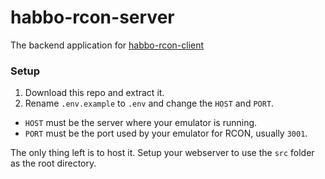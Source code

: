 # habbo-rcon-server
The backend application for [habbo-rcon-client](https://github.com/higoka/habbo-rcon-client)

### Setup
1. Download this repo and extract it.
2. Rename `.env.example` to `.env` and change the `HOST` and `PORT`. 

- `HOST` must be the server where your emulator is running.
- `PORT` must be the port used by your emulator for RCON, usually `3001`.

The only thing left is to host it.
Setup your webserver to use the `src` folder as the root directory.
